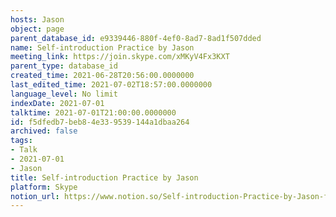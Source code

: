 ```yaml
---
hosts: Jason
object: page
parent_database_id: e9339446-880f-4ef0-8ad7-8ad1f507dded
name: Self-introduction Practice by Jason
meeting_link: https://join.skype.com/xMKyV4Fx3KXT
parent_type: database_id
created_time: 2021-06-28T20:56:00.0000000
last_edited_time: 2021-07-02T18:57:00.0000000
language_level: No limit
indexDate: 2021-07-01
talktime: 2021-07-01T21:00:00.0000000
id: f5dfedb7-beb8-4e33-9539-144a1dbaa264
archived: false
tags:
- Talk
- 2021-07-01
- Jason
title: Self-introduction Practice by Jason
platform: Skype
notion_url: https://www.notion.so/Self-introduction-Practice-by-Jason-f5dfedb7beb84e339539144a1dbaa264
---
```







